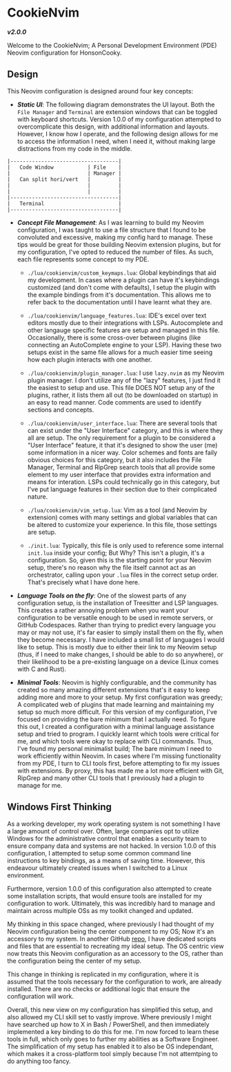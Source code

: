 # CookieNvim

**_v2.0.0_**

Welcome to the CookieNvim; A Personal Development Environment (PDE) Neovim configuration for HonsonCooky.

## Design

This Neovim configuration is designed around four key concepts:

- **_Static UI_**: The following diagram demonstrates the UI layout. Both the `File Manager` and `Terminal` are
  extension windows that can be toggled with keyboard shortcuts. Version 1.0.0 of my configuration attempted to
  overcomplicate this design, with additional information and layouts. However, I know how I operate, and the following
  design allows for me to access the information I need, when I need it, without making large distractions from my code
  in the middle.

```
|-----------------------------------|
|   Code Window           | File    |
|                         | Manager |
|   Can split hori/vert   |         |
|                         |         |
|                         |         |
|-----------------------------------|
|   Terminal                        |
|-----------------------------------|
```

- **_Concept File Management_**: As I was learning to build my Neovim configuration, I was taught to use a file
  structure that I found to be convoluted and excessive, making my config hard to manage. These tips would be great for
  those building Neovim extension plugins, but for my configuration, I've opted to reduced the number of files. As such,
  each file represents some concept to my PDE.

  - `./lua/cookienvim/custom_keymaps.lua`: Global keybindings that aid my development. In cases where a plugin can
    have it's keybindings customized (and don't come with defaults), I setup the plugin with the example bindings from
    it's documentation. This allows me to refer back to the documentation until I have learnt what they are.

  - `./lua/cookienvim/language_features.lua`: IDE's excel over text editors mostly due to their integrations with
    LSPs. Autocomplete and other langauge specific features are setup and managed in this file. Occasionally, there is
    some cross-over between plugins (like connecting an AutoComplete engine to your LSP). Having these two setups
    exist in the same file allows for a much easier time seeing how each plugin interacts with one another.

  - `./lua/cookienvim/plugin_manager.lua`: I use `lazy.nvim` as my Neovim plugin manager. I don't utilize any of the
    "lazy" features, I just find it the easiest to setup and use. This file DOES NOT setup any of the plugins, rather,
    it lists them all out (to be downloaded on startup) in an easy to read manner. Code comments are used to identify
    sections and concepts.

  - `./lua/cookienvim/user_interface.lua`: There are several tools that can exist under the "User Interface" category,
    and this is where they all are setup. The only requirement for a plugin to be considered a "User Interface" feature,
    it that it's designed to show the user (me) some information in a nicer way. Color schemes and fonts are faily
    obvious choices for this category, but it also includes the File Manager, Terminal and RipGrep search tools that all
    provide some element to my user interface that provides extra information and means for interation. LSPs could
    technically go in this category, but I've put language features in their section due to their complicated nature.

  - `./lua/cookienvim/vim_setup.lua`: Vim as a tool (and Neovim by extension) comes with many settings and global
    variables that can be altered to customize your experience. In this file, those settings are setup.

  - `./init.lua`: Typically, this file is only used to reference some internal `init.lua` inside your config; But Why?
    This isn't a plugin, it's a configuration. So, given this is the starting point for your Neovim setup, there's no
    reason why the file itself cannot act as an orchestrator, calling upon your `.lua` files in the correct setup
    order. That's precisely what I have done here.

- **_Language Tools on the fly_**: One of the slowest parts of any configuration setup, is the installation of
  Treesitter and LSP languages. This creates a rather annoying problem when you want your configuration to be versatile
  enough to be used in remote servers, or GitHub Codespaces. Rather than trying to predict every language you may or may
  not use, it's far easier to simply install them on the fly, when they become necessary. I have included a small list
  of languages I would like to setup. This is mostly due to either their link to my Neovim setup (thus, if I need to
  make changes, I should be able to do so anywhere), or their likelihood to be a pre-existing language on a device
  (Linux comes with C and Rust).

- **_Minimal Tools_**: Neovim is highly configurable, and the community has created so many amazing different extensions
  that's it easy to keep adding more and more to your setup. My first configuration was greedy; A complicated web of
  plugins that made learning and maintaining my setup so much more difficult. For this version of my configuration, I've
  focused on providing the bare minimum that I actually need. To figure this out, I created a configuration with a
  minimal language assistance setup and tried to program. I quickly learnt which tools were critical for me, and which
  tools were okay to replace with CLI commands. Thus, I've found my personal minimalist build; The bare minimum I need
  to work efficiently within Neovim. In cases where I'm missing functionality from my PDE, I turn to CLI tools first,
  before attempting to fix my issues with extensions. By proxy, this has made me a lot more efficient with Git, RipGrep
  and many other CLI tools that I previously had a plugin to manage for me.

## Windows First Thinking

As a working developer, my work operating system is not something I have a large amount of control over. Often, large
companies opt to utilize Windows for the administrative control that enables a security team to ensure company data and
systems are not hacked. In version 1.0.0 of this configuration, I attempted to setup some common command line
instructions to key bindings, as a means of saving time. However, this endeavour ultimately created issues when I
switched to a Linux environment.

Furthermore, version 1.0.0 of this configuration also attempted to create some installation scripts, that would ensure
tools are installed for my configuration to work. Ultimately, this was incredibly hard to manage and maintain across
multiple OSs as my toolkit changed and updated.

My thinking in this space changed, where previously I had thought of my Neovim configuration being the center component
to my OS; Now it's an accessory to my system. In another GitHub [repo](https://github.com/honsonCooky/dotfiles), I have
dedicated scripts and files that are essential to recreating my ideal setup. The OS centric view now treats this Neovim
configuration as an accessory to the OS, rather than the configuration being the center of my setup.

This change in thinking is replicated in my configuration, where it is assumed that the tools necessary for the
configuration to work, are already installed. There are no checks or additional logic that ensure the configuration will
work.

Overall, this new view on my configuration has simplified this setup, and also allowed my CLI skill set to vastly
improve. Where previously I might have searched up how to X in Bash / PowerShell, and then immediately implemented a key
binding to do this for me. I'm now forced to learn these tools in full, which only goes to further my abilities as a
Software Engineer. The simplification of my setup has enabled it to also be OS independant, which makes it a
cross-platform tool simply because I'm not attemtping to do anything too fancy.
